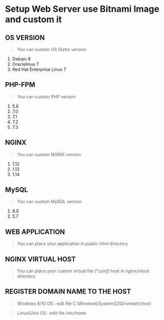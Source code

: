# Setup Web Server use Bitnami Image and custom it

## OS VERSION

> You can custom OS Distro version

1. Debian 9
2. Oraclelinux 7
3. Red Hat Enterprise Linux 7

## PHP-FPM

> You can custom PHP version

1. 5.6
2. 7.0
3. 7.1
4. 7.2
5. 7.3

## NGINX

> You can custom NGINX version

1. 1.12
2. 1.13
3. 1.14 

## MySQL

> You can custom MySQL version

1. 8.0
2. 5.7


## WEB APPLICATION

> You can place your application in *public-html* directory

## NGINX VIRTUAL HOST

> You can place your custom virtual file _(*.conf)_ host in *nginx/vhost* directory

## REGISTER DOMAIN NAME TO THE HOST

> Windows 8/10 OS : edit file C:\Windows\System32\Drives\etc\host

> Linux/Unix OS : edit file /etc/hosts
